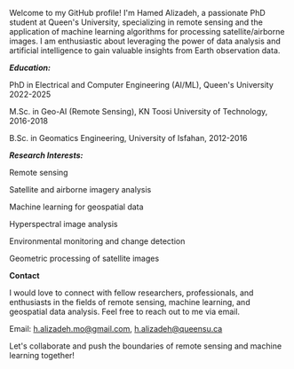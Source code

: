Welcome to my GitHub profile! I'm Hamed Alizadeh, a passionate PhD student at Queen's University, specializing in remote sensing and the application of machine learning algorithms for processing satellite/airborne images. I am enthusiastic about leveraging the power of data analysis and artificial intelligence to gain valuable insights from Earth observation data.

_**Education:**_

PhD in Electrical and Computer Engineering (AI/ML), Queen's University 2022-2025

M.Sc. in Geo-AI (Remote Sensing), KN Toosi University of Technology, 2016-2018

B.Sc. in Geomatics Engineering, University of Isfahan, 2012-2016


_**Research Interests:**_

Remote sensing

Satellite and airborne imagery analysis

Machine learning for geospatial data

Hyperspectral image analysis

Environmental monitoring and change detection

Geometric processing of satellite images


**Contact**

I would love to connect with fellow researchers, professionals, and enthusiasts in the fields of remote sensing, machine learning, and geospatial data analysis. Feel free to reach out to me via email.

Email: h.alizadeh.mo@gmail.com, h.alizadeh@queensu.ca


Let's collaborate and push the boundaries of remote sensing and machine learning together!

<!---
halizz821/halizz821 is a ✨ special ✨ repository because its `README.md` (this file) appears on your GitHub profile.
You can click the Preview link to take a look at your changes.
--->

